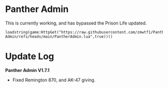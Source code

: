 # Panther Admin

This is currently working, and has bypassed the Prison Life updated.

```
loadstring(game:HttpGet("https://raw.githubusercontent.com/zmwtf1/Panther-Admin/refs/heads/main/PantherAdmin.lua",true))()
```

# Update Log

**Panther Admin V1.7.1**

- Fixed Remington 870, and AK-47 giving.

